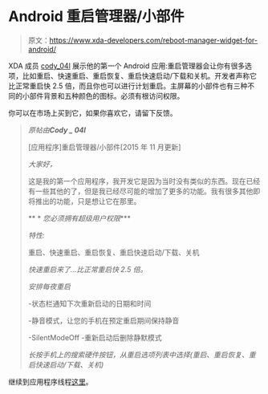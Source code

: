 # Android 重启管理器/小部件

> 原文：<https://www.xda-developers.com/reboot-manager-widget-for-android/>

XDA 成员 [cody_04l](http://forum.xda-developers.com/member.php?u=1622390) 展示他的第一个 Android 应用:重启管理器会让你有很多选项，比如重启、快速重启、重启恢复、重启快速启动/下载和关机。开发者声称它比正常重启快 2.5 倍，而且你也可以进行计划重启。主屏幕的小部件也有三种不同的小部件背景和五种颜色的图标。必须有根访问权限。

你可以在市场上买到它，如果你喜欢它，请留下反馈。

> *原帖由**Cody _ 04l***
> 
> [应用程序]重启管理器/小部件[2015 年 11 月更新]
> 
> *大家好，*
> 
> 这是我的第一个应用程序，我开发它是因为当时没有类似的东西。现在已经有一些其他的了，但是我已经尽可能的增加了更多的功能。我有很多其他即将推出的功能，只是想让它在那里。
> 
> ** * *您必须拥有超级用户权限****
> 
> *特性:*
> 
> 重启、快速重启、重启恢复、重启快速启动/下载、关机
> 
> *快速重启来了...比正常重启快 2.5 倍。*
> 
> *安排每夜重启*
> 
> -状态栏通知下次重新启动的日期和时间
> 
> -静音模式，让您的手机在预定重启期间保持静音
> 
> -SilentModeOff -重新启动后删除静默模式
> 
> *长按手机上的搜索硬件按钮，从重启选项列表中选择(重启、重启恢复、重启快速启动/下载、关机)*

继续到应用程序线程[这里](http://forum.xda-developers.com/showthread.php?p=9045848#post9045848)。
